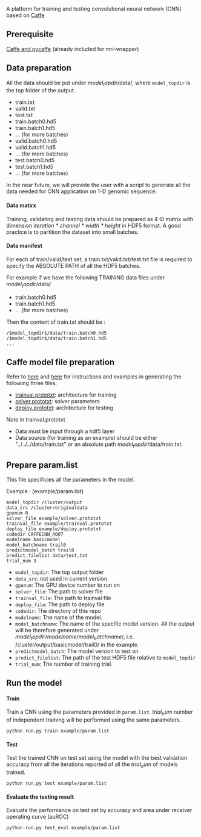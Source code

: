 A platform for training and testing convolutional neural network (CNN) based on [Caffe](http://caffe.berkeleyvision.org/)

## Prerequisite
[Caffe and pycaffe](http://caffe.berkeleyvision.org/installation.html) (already included for mri-wrapper)

## Data preparation
All the data should be put under $model_topdir$/data/, where `model_topdir` is the top folder of the output. 

+ train.txt
+ valid.txt
+ test.txt
+ train.batch0.hd5
+ train.batch1.hd5
+ ... (for more batches)
+ valid.batch0.hd5
+ valid.batch1.hd5
+ ... (for more batches)
+ test.batch0.hd5
+ test.batch1.hd5
+ ... (for more batches)

In the near future, we will provide the user with a script to generate all the data needed for CNN application on 1-D genomic sequence.

#### Data matirx
Training, validating and testing data should be prepared as 4-D matrix with dimension _iteration * channel * width * height_ in HDF5 format. A good practice is to partition the dataset into small batches. 

#### Data manifest
For each of train/valid/test set,  a train.txt/valid.txt/test.txt file is required to specify the ABSOLUTE PATH of all the HDF5 batches.


For example if we have the following TRAINING data files under $model_topdir$/data/

+ train.batch0.hd5
+ train.batch1.hd5
+ ... (for more batches)

Then the content of train.txt should be :

```
/$model_topdir$/data/train.batch0.hd5
/$model_topdir$/data/train.batch1.hd5
...
```





## Caffe model file preparation
Refer to [here](http://caffe.berkeleyvision.org/) and [here](https://github.com/BVLC/caffe/tree/master/models) for instructions and examples in generating the following three files: 


+ [trainval.prototxt](https://github.com/gifford-lab/caffe-cnn/blob/master/example/trainval.prototxt): architecture for training
+ [solver.prototxt](https://github.com/gifford-lab/caffe-cnn/blob/master/example/solver.prototxt): solver parameters
+ [deploy.prototxt](https://github.com/gifford-lab/caffe-cnn/blob/master/example/deploy.prototxt): architecture for testing

Note in trainval.prototxt

+ Data must be input through a hdf5 layer
+ Data source (for training as an example) should be either "../../../data/train.txt" or an absolute path $model_topdir$/data/train.txt.

## Prepare param.list
This file specificies all the parameters in the model. 

Example : (example/param.list)

```
model_topdir /cluster/output 
data_src /cluster/originaldata
gpunum 0
solver_file example/solver.prototxt
trainval_file example/trainval.prototxt
deploy_file example/deploy.prototxt
codedir CAFFECNN_ROOT
modelname basicmodel
model_batchname trail0
predictmodel_batch trail0
predict_filelist data/test.txt
trial_num 3
```

+ `model_topdir`: The top output folder
+ `data_src`: not used in current version
+ `gpunum`: The GPU device number to run on
+ `solver_file`: The path to solver file
+ `trainval_file`: The path to trainval file
+ `deploy_file`: The path to deploy file
+ `codedir`: The directory of this repo
+ `modelname`: The name of the model. 
+ `model_batchname`: The name of the specific model version. All the output will be therefore generated under $model_topdir$/$modelname$/$model_batchname$/, i.e. /cluster/output/basicmodel/trail0/ in the example.
+ `predictmodel_batch`: The model version to test on
+ `predict_filelist`: The path of the test HDF5 file relative to `model_topdir` 
+ `trial_num`: The number of training trial.


## Run the model


#### Train
Train a CNN using the parameters provided in `param.list`. $trial_num$ number of independent training will be performed using the same parameters.


```
python run.py train example/param.list
```

#### Test
Test the trained CNN on test set using the model with the best validation accuracy from all the iterations reported of all the $trial_num$ of models trained.


```
python run.py test example/param.list
```

#### Evaluate the testing result
Evaluate the performance on test set by accuracy and area under receiver operating curve (auROC)


```
python run.py test_eval example/param.list
```
